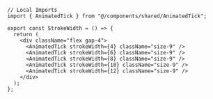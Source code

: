 ﻿```tsx
// Local Imports
import { AnimatedTick } from "@/components/shared/AnimatedTick";

export const StrokeWidth = () => {
  return (
    <div className="flex gap-4">
      <AnimatedTick strokeWidth={4} className="size-9" />
      <AnimatedTick strokeWidth={6} className="size-9" />
      <AnimatedTick strokeWidth={8} className="size-9" />
      <AnimatedTick strokeWidth={10} className="size-9" />
      <AnimatedTick strokeWidth={12} className="size-9" />
    </div>
  );
};

```
